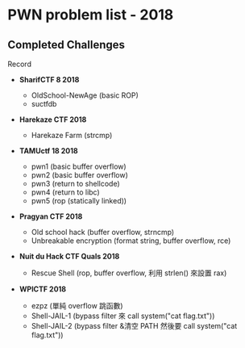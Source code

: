 # PWN problem list - 2018

## Completed Challenges
Record

* **SharifCTF 8 2018**
	- OldSchool-NewAge (basic ROP)
	- suctfdb

* **Harekaze CTF 2018**
	- Harekaze Farm (strcmp)

* **TAMUctf 18 2018**
	- pwn1 (basic buffer overflow)
	- pwn2 (basic buffer overflow)
	- pwn3 (return to shellcode) 
	- pwn4 (return to libc)
	- pwn5 (rop (statically linked))

* **Pragyan CTF 2018**
	- Old school hack (buffer overflow, strncmp)
	- Unbreakable encryption (format string, buffer overflow, rce)

* **Nuit du Hack CTF Quals 2018**
	- Rescue Shell (rop, buffer overflow, 利用 strlen() 來設置 rax)

* **WPICTF 2018**
	- ezpz (單純 overflow 跳函數)
	- Shell-JAIL-1 (bypass filter 來 call system("cat flag.txt"))
	- Shell-JAIL-2 (bypass filter &清空 PATH 然後要 call system("cat flag.txt"))